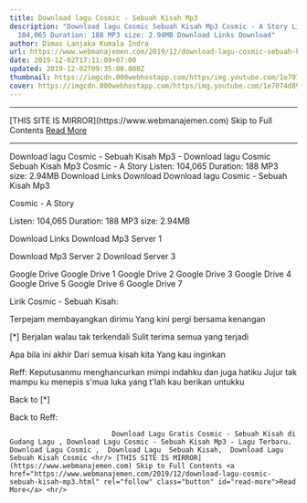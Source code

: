 ```yaml
---
title: Download lagu Cosmic - Sebuah Kisah Mp3
description: "Download lagu Cosmic Sebuah Kisah Mp3 Cosmic - A Story Listen:
  104,065 Duration: 188 MP3 size: 2.94MB Download Links Download"
author: Dimas Lanjaka Kumala Indra
url: https://www.webmanajemen.com/2019/12/download-lagu-cosmic-sebuah-kisah-mp3.html
date: 2019-12-02T17:11:09+07:00
updated: 2019-12-02T09:35:00.000Z
thumbnail: https://imgcdn.000webhostapp.com/https/img.youtube.com/1e7074d895048a029e1f14b097bc15cf.jpeg
cover: https://imgcdn.000webhostapp.com/https/img.youtube.com/1e7074d895048a029e1f14b097bc15cf.jpeg
---
```


<hr/> [THIS SITE IS MIRROR](https://www.webmanajemen.com) Skip to Full Contents <a href="https://www.webmanajemen.com/2019/12/download-lagu-cosmic-sebuah-kisah-mp3.html" rel="follow" class="button" id="read-more">Read More</a> <hr/> Download lagu Cosmic - Sebuah Kisah Mp3 - Download lagu Cosmic Sebuah Kisah Mp3 Cosmic - A Story Listen: 104,065 Duration: 188 MP3 size: 2.94MB Download Links Download Download lagu Cosmic - Sebuah Kisah Mp3

  Cosmic - A Story 

  Listen: 104,065 
  Duration: 188 
  MP3 size: 2.94MB 

  Download Links 
  Download Mp3 Server 1 

  Download Mp3 Server 2 
  Download Server 3 


  Google Drive   Google Drive 1 
  Google Drive 2 
  Google Drive 3 
  Google Drive 4 
  Google Drive 5 
  Google Drive 6 
  Google Drive 7 


                             
Lirik Cosmic - Sebuah Kisah:
                             
Terpejam membayangkan dirimu
  Yang kini pergi bersama kenangan
  
  [*]
  Berjalan walau tak terkendali
  Sulit terima semua yang terjadi
  
  Apa bila ini akhir
  Dari semua kisah kita
  Yang kau inginkan
  
  Reff:
  Keputusanmu menghancurkan mimpi indahku dan juga hatiku
  Jujur tak mampu ku menepis s'mua luka yang t'lah kau berikan untukku
  
  Back to [*]
  
  Back to Reff:                                 
                                 
                             Download Lagu Gratis Cosmic - Sebuah Kisah di Gudang Lagu , Download Lagu Cosmic - Sebuah Kisah Mp3 - Lagu Terbaru.                                                         Download Lagu Cosmic ,  Download Lagu  Sebuah Kisah,  Download Lagu  Sebuah Kisah Cosmic <hr/> [THIS SITE IS MIRROR](https://www.webmanajemen.com) Skip to Full Contents <a href="https://www.webmanajemen.com/2019/12/download-lagu-cosmic-sebuah-kisah-mp3.html" rel="follow" class="button" id="read-more">Read More</a> <hr/>